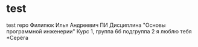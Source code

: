 # test
test repo
Филипюк 
Илья Андреевич
ПИ
Дисциплина "Основы программной инженерии"
Курс 1, группа 6б подгруппа 2
я люблю тебя *Серёга
